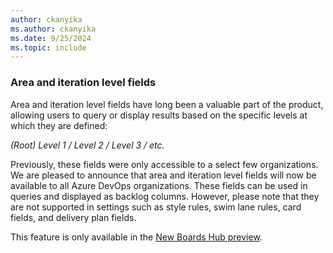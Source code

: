 ```yaml
---
author: ckanyika
ms.author: ckanyika
ms.date: 9/25/2024
ms.topic: include
---
```


### Area and iteration level fields

Area and iteration level fields have long been a valuable part of the product, allowing users to query or display results based on the specific levels at which they are defined:

*(Root) Level 1 / Level 2 / Level 3 / etc.* 

Previously, these fields were only accessible to a select few organizations. We are pleased to announce that area and iteration level fields will now be available to all Azure DevOps organizations. These fields can be used in queries and displayed as backlog columns. However, please note that they are not supported in settings such as style rules, swim lane rules, card fields, and delivery plan fields.

This feature is only available in the [New Boards Hub preview](https://learn.microsoft.com/azure/devops/release-notes/2022/sprint-202-update#new-boards-hubs-now-available-in-public-preview).
